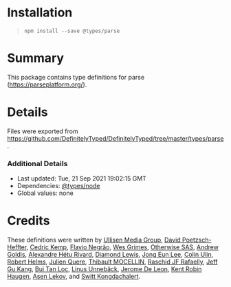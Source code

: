# Installation
> `npm install --save @types/parse`

# Summary
This package contains type definitions for parse (https://parseplatform.org/).

# Details
Files were exported from https://github.com/DefinitelyTyped/DefinitelyTyped/tree/master/types/parse.

### Additional Details
 * Last updated: Tue, 21 Sep 2021 19:02:15 GMT
 * Dependencies: [@types/node](https://npmjs.com/package/@types/node)
 * Global values: none

# Credits
These definitions were written by [ Ullisen Media Group](https://github.com/ullisenmedia), [David Poetzsch-Heffter](https://github.com/dpoetzsch), [Cedric Kemp](https://github.com/jaeggerr), [Flavio Negrão](https://github.com/flavionegrao), [Wes Grimes](https://github.com/wesleygrimes), [Otherwise SAS](https://github.com/owsas), [Andrew Goldis](https://github.com/agoldis), [Alexandre Hétu Rivard](https://github.com/AlexandreHetu), [Diamond Lewis](https://github.com/dplewis), [Jong Eun Lee](https://github.com/yomybaby), [Colin Ulin](https://github.com/pocketcolin), [Robert Helms](https://github.com/rdhelms), [Julien Quere](https://github.com/jlnquere), [Thibault MOCELLIN](https://github.com/tybi), [Raschid JF Rafaelly](https://github.com/RaschidJFR), [Jeff Gu Kang](https://github.com/jeffgukang), [Bui Tan Loc](https://github.com/buitanloc), [Linus Unnebäck](https://github.com/LinusU), [Jerome De Leon](https://github.com/JeromeDeLeon), [Kent Robin Haugen](https://github.com/kentrh), [Asen Lekov](https://github.com/L3K0V), and [Switt Kongdachalert](https://github.com/swittk).
